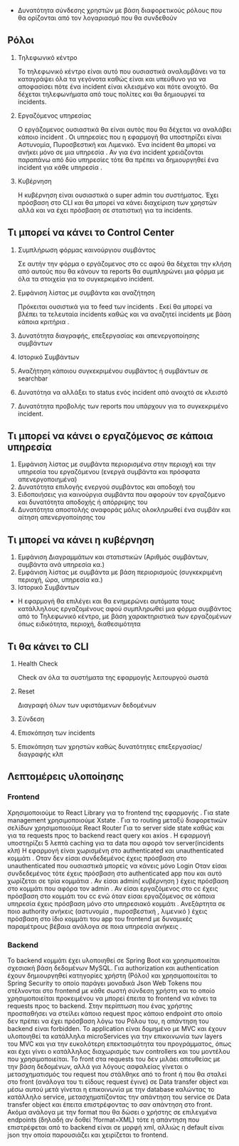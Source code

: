 - Δυνατότητα σύνδεσης χρηστών με βάση διαφορετικούς ρόλους που θα ορίζονται από τον λογαριασμό που θα συνδεθούν

<h2>Ρόλοι</h2>

1. Τηλεφωνικό κέντρο

   Το τηλεφωνικό κέντρο είναι αυτό που ουσιαστικά αναλαμβάνει να τα καταγράψει όλα τα γεγόνοτα καθώς είναι και υπεύθυνο για να αποφασίσει πότε ένα incident είναι κλεισμένο και πότε ανοιχτό. Θα δέχεται τηλεφωνήματα από τους πολίτες και θα δημιουργεί τα incidents.

2. Εργαζόμενος υπηρεσίας

   Ο εργάζομενος ουσιαστικά θα είναι αυτός που θα δέχεται να αναλάβει κάποιο incident . Οι υπηρεσίες που η εφαρμογή θα υποστηρίζει είναι Αστυνομία, Πυροσβεστική και Λιμενικό. Ένα incident θα μπορεί να ανήκει μόνο σε μια υπηρεσία . Αν για ένα incident χρειάζονται παραπάνω από δύο υπηρεσίες τότε θα πρέπει να δημιουργηθεί ένα incident για κάθε υπηρεσία .

3. Κυβέρνηση

   Η κυβέρνηση είναι ουσιαστικά ο super admin του συστήματος. Έχει πρόσβαση στο CLI και θα μπορεί να κάνει διαχείριση των χρηστών αλλά και να έχει πρόσβαση σε στατιστική για τα incidents.

<h2>Τι μπορεί να κάνει το Control Center</h2>

1. Συμπλήρωση φόρμας καινούργιου συμβάντος

   Σε αυτήν την φόρμα ο εργάζομενος στο cc αφού θα δέχεται την κλήση από αυτούς που θα κάνουν τα reports θα συμπληρώνει μια φόρμα με όλα τα στοιχεία για το συγκερκιμένο incident.

2. Εμφάνιση λίστας με συμβάντα και αναζήτηση

   Πρόκειται ουσιστικά για το feed των incidents . Εκεί θα μπορεί να βλέπει τα τελευταία incidents καθώς και να αναζητεί incidents με βάση κάποια κριτήρια .

3. Δυνατότητα διαγραφής, επεξεργασίας και απενεργοποίησης συμβάντων
4. Ιστορικό Συμβάντων
5. Αναζήτηση κάποιου συγκεκριμένου συμβάντος ή συμβάντων σε searchbar
6. Δυνατότηα να αλλάξει το status ενός incident από ανοιχτό σε κλειστό
7. Δυνατότητα προβολής των reports που υπάρχουν για το συγκεκριμένο incident.

<h2> Τι μπορεί να κάνει ο εργαζόμενος σε κάποια υπηρεσία </h2>

1. Εμφάνιση λίστας με συμβάντα περιορισμένα στην περιοχή και την υπηρεσία του εργαζόμενου (ενεργά συμβάντα και πρόσφατα απενεργοποιημένα)
2. Δυνατότητα επιλογής ενεργού συμβάντος και αποδοχή του
3. Ειδοποιήσεις για καινούργια συμβάντα που αφορούν τον εργαζόμενο και δυνατότητα αποδοχής ή απόρριψης του
4. Δυνατότητα αποστολής αναφοράς μόλις ολοκληρωθεί ένα συμβάν και αίτηση απενεργοποίησης του

<h2> Τι μπορεί να κάνει η κυβέρνηση </h2>

1. Εμφάνιση Διαγραμμάτων και στατιστικών (Αριθμός συμβάντων, συμβάντα ανά υπηρεσία κα.)
2. Εμφάνιση λίστας με συμβάντα με βάση περιορισμούς (συγκεκριμένη περιοχή, ώρα, υπηρεσία κα.)
3. Ιστορικό Συμβάντων

- Η εφαρμογή θα επιλέγει και θα ενημερώνει αυτόματα τους κατάλληλους εργαζομένους αφού συμπληρωθεί μια φόρμα συμβάντος από το Τηλεφωνικό κέντρο, με βάση χαρακτηριστικά των εργαζομένων όπως ειδικότητα, περιοχή, διαθεσιμότητα

<h2> Τι θα κάνει το CLI </h2>

1. Health Check

   Check αν όλα τα συστήματα της εφαρμογής λειτουργού σωστά

2. Reset

   Διαγραφή όλων των υφιστάμενων δεδομένων

3. Σύνδεση
4. Επισκόπηση των incidents
5. Επισκόπηση των χρηστών καθώς δυνατότητες επεξεργασίας/διαγραφής κλπ

<h2>Λεπτομέρεις υλοποίησης </h2>

<h3>Frontend</h3>
Χρησιμοποιούμε το React Library για το frontend της εφαρμογής . Για state management χρησιμοποιούμε Xstate . Για το routing μεταξύ διαφορετικών σελίδων χρησιμοποιούμε React Router
Για το server side state καθώς και για τα requests προς το backend react query και axios .
H εφαρμογή υποστηρίζει 5 λεπτά caching για τα data που αφορά τον server(incidents κλπ)
Η εφαρμογή είναι χωρισμένη στο authenticated και unauthenticated κομμάτι .
Οταν δεν είσαι συνδεδεμένος έχεις πρόσβαση στο  unauthenticated που ουσιαστικά μπορείς να κάνεις μόνο Login
Οταν είσαι συνδεδεμένος τότε έχεις πρόσβαση στο authenticated app που και αυτό χωρίζεται σε τρία κομμάτια . Αν είσαι admin( κυβέρνηση ) έχεις πρόσβαση στο κομμάτι που αφόρα τον admin . Αν είσαι
εργαζόμενος στο cc έχεις πρόσβαση στο κομμάτι του cc ενώ όταν είσαι εργαζόμενος σε κάποια υπηρεσία έχεις πρόσβαση μόνο στο υπηρεσιακό κομμάτι .
Ανεξάρτητα σε ποιο authority ανήκεις (αστυνομία , πυροσβεστική , λιμενικό ) έχεις πρόσβαση στο ίδιο κομμάτι του app του frontend με δυναμικές παραμέτρους βέβαια ανάλογα σε ποια υπηρεσία ανήκεις .

<h3>Backend</h3>
Το backend κομμάτι έχει υλοποιηθεί σε Spring Boot και χρησιμοποιείται σχεσιακή βάση δεδομένων MySQL. Για authorization και authentication έχουν δημιουργηθεί κατηγορίες χρήστη (Ρόλοι) και χρησιμοποιείται το Spring Security το οποίο παράγει μοναδικά Json Web Tokens που στέλνονται στο frontend με κάθε σωστή σύνδεση χρήστη και το οποίο χρησιμοποιείται προκειμένου να μπορεί έπειτα το frontend να κάνει τα requests προς το backend. Στην περίπτωση που ένας χρήστης προσπαθήσει να στείλει κάποιο request προς κάποιο endpoint στο οποίο δεν πρέπει να έχει πρόσβαση λόγω του Ρόλου του, η απάντηση του backend είναι forbidden. Το application είναι δομημένο με MVC και έχουν υλοποιηθεί τα κατάλληλα microServices για την επικοινωνία των layers του MVC και για την ευκολότερη επεκτασιμότητα του προγράμματος, όπως και έχει γίνει ο κατάλληλος διαχωρισμός των controllers και του μοντέλου που χρησιμοποιείται. Το front στα requests του δεν μιλάει απευθείας με την βάση δεδομένων, αλλά για λόγους ασφαλείας γίνεται ο μετασχηματισμός του request που στάλθηκε από το front ή που θα σταλεί στο front (ανάλογα του τι είδους request έγινε) σε Data transfer object και μέσω αυτού μετά γίνεται η επικοινωνία με την database καλώντας το κατάλληλο service, μετασχηματίζοντας την απάντηση του service σε Data transfer object και έπειτα επιστρέφοντας το σαν απάντηση στο front. Ακόμα ανάλογα με την format που θα δώσει ο χρήστης σε επιλεγμένα endpoints (δηλαδή αν δοθεί ?format=XML) τότε η απάντηση που επιστρέφεται από το backend είναι σε μορφή xml, αλλιώς η default είναι json την οποία παρουσιάζει και χειρίζεται το frontend.
